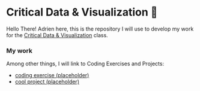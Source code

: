 # Critical Data & Visualization 🦕

Hello There! Adrien here, this is the repository I will use to develop my work for the [Critical Data & Visualization](https://github.com/leoneckert/critical-data-and-visualization-spring-2021) class.  

### My work

Among other things, I will link to Coding Exercises and Projects:

- [coding exercise (placeholder)](coding-exercises/placeholder)
- [cool project (placeholder)](projects/placeholder)
